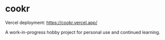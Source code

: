 # cookr

Vercel deployment: https://cookr.vercel.app/

A work-in-progress hobby project for personal use and continued learning.
